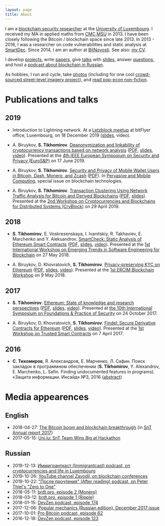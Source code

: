 ```yaml
---
layout: page
title: About
---
```


I am a [blockchain security researcher](https://www.cryptolux.org/index.php/Sergei_Tikhomirov) at the [University of Luxembourg](http://wwwen.uni.lu/). I received my MA in applied maths from [CMC MSU](https://cs.msu.ru/en) in 2013. I have been closely following the Bitcoin / blockchain space since late 2013. In 2013 - 2016, I was a researcher on code vulnerabilities and static analysis at [SmartDec](https://smartdec.net/). Since 2014, I am an author at [BitNovosti](http://bitnovosti.com/author/aab5420/). See also: [my CV](/images/tikhomirov-cv-2018-08-31.pdf).

I develop [projects](https://github.com/s-tikhomirov), write [papers](https://scholar.google.lu/citations?hl=en&user=8w9I9uUAAAAJ), give [talks](https://www.youtube.com/channel/UCfo-qSso2IhRvuJj3AUEwBA) with [slides](https://www.slideshare.net/SergeiTikhomirov), answer [questions](https://stackexchange.com/users/7581752/sergei-tikhomirov?tab=accounts), and host a [podcast about blockchain in Russian](https://basicblockradio.com/).

As hobbies, I run and cycle, take [photos](https://www.flickr.com/photos/153824629@N03/collections) (including for one cool [crowd-sourced street-level imagery project](https://www.mapillary.com/app/?lat=47.84553334578416&lng=29.74327536841335&z=3.038931848910367&username%5B%5D=serj_nickel)), and [read pop-econ non-fiction](https://www.goodreads.com/user/show/86128188-sergei-tikhomirov).

# Publications and talks

## 2019

* Introduction to Lightning network. At a [Letzblock meetup](https://www.meetup.com/bitFlyerEU/events/266920759/) at bitFlyer office, Luxembourg, on 18 December 2019 ([slides](/assets/Lightning-intro-Tikhomirov.pdf), video).

* A. Biruykov, **S. Tikhomirov**. [Deanonymization and linkability of cryptocurrency transactions based on network analysis](http://hdl.handle.net/10993/39724) ([PDF](/assets/papers/deanonymization-and-linkability.pdf), [slides](/assets/papers/deanonymization-and-linkability-slides.pdf), [video](https://www.youtube.com/watch?v=XXO3FBqwwO8)). Presented at the [4th IEEE European Symposium on Security and Privacy (EuroS&P)](https://www.ieee-security.org/TC/EuroSP2019/) on 17 June 2019.

* A. Biruykov, **S. Tikhomirov**. [Security and Privacy of Mobile Wallet Users in Bitcoin, Dash, Monero, and Zcash](http://hdl.handle.net/10993/39729
) ([PDF](/assets/papers/mobile-wallets.pdf)). In [Pervasive and Mobile Computing](https://www.sciencedirect.com/science/article/pii/S1574119218307181), special issue on blockchain technologies.

* A. Biruykov, **S. Tikhomirov**. [Transaction Clustering Using Network Traffic Analysis for Bitcoin and Derived Blockchains](http://hdl.handle.net/10993/39728) ([PDF](/assets/papers/transaction-clustering.pdf), [slides](/assets/papers/transaction-clustering-slides.pdf)). Presented at the [2nd Workshop on Cryptocurrencies and Blockchains for Distributed Systems (CryBlock)](http://www.cryblock.org/) on 29 April 2019.

## 2018
* **S. Tikhomirov**, E. Voskresenskaya, I. Ivanitskiy, R. Takhaviev, E. Marchenko and Y. Aleksandrov. [SmartCheck: Static Analysis of Ethereum Smart Contracts](http://hdl.handle.net/10993/35862) ([PDF](/assets/papers/smartcheck.pdf), [slides](https://www.slideshare.net/SergeiTikhomirov/smartcheck-static-analysis-of-ethereum-smart-contracts), [video](https://www.youtube.com/watch?v=FBMI6VAESWo)). Presented at the [1st International Workshop on Emerging Trends in Software Engineering for Blockchain](http://www.agilegroup.eu/wetseb2018/) on 27 May 2018.

* A. Biruykov, D. Khovratovich, **S. Tikhomirov**. [Privacy-preserving KYC on Ethereum](http://hdl.handle.net/10993/35915) ([PDF](/assets/papers/kyc-blockchain.pdf), [slides](https://www.slideshare.net/SergeiTikhomirov/privacy-preserving-kyc-on-ethereum), [video](https://www.youtube.com/watch?v=-pw_v1DQTyc)). Presented at the [1st ERCIM Blockchain Workshop](https://easychair.org/cfp/ERCIMBlockchain2018) on 9 May 2018.

## 2017
* **S. Tikhomirov**. [Ethereum: State of knowledge and research perspectives](https://hdl.handle.net/10993/32468) ([PDF](/assets/papers/ethereum-sok.pdf), [slides](https://www.slideshare.net/SergeiTikhomirov/ethereum-state-of-knowledge-and-research-perspectives), [video](https://youtu.be/Mvp9Rz4c3MY)). Presented at [the 10th International Symposium on Foundations & Practice of Security](http://fps2017.loria.fr/) on 24 October 2017.

* A. Biruykov, D. Khovratovich, **S. Tikhomirov**. [Findel: Secure Derivative Contracts for Ethereum](https://hdl.handle.net/10993/30975) ([PDF](/assets/papers/findel.pdf), [slides](https://www.slideshare.net/SergeiTikhomirov/findel-secure-derivative-contracts-for-ethereum), [video](https://youtu.be/D4sa9U2HXMQ)). Presented at the [1st Workshop on Trusted Smart Contracts](http://fc17.ifca.ai/wtsc/index.html) on 7 April 2017.

## 2016
* **С. Тихомиров**, Я. Александров, Е. Марченко, Л. Сафин. Поиск закладок в программном обеспечении (**S. Tikhomirov**, Y. Alexandrov, E. Marchenko, L. Safin. Finding undocumented features in programs). «Защита информации. Инсайд» №3, 2016 ([abstract](http://www.inside-zi.ru/pages/3_2016/20.html))

# Media appearences

## English

* 2018-04-27: [The Bitcoin boom and blockchain breakthrough](/images/bitcoin-boom-snt-report-2017.jpg) (in [SnT](https://wwwen.uni.lu/snt) [Annual report 2017](https://www.uni.lu/content/download/108158/1280308/version/1/file/SNT-Annual-Report-2017-web-interactive.pdf))
* 2017-05-15: [Uni.lu: SnT Team Wins Big at Hackathon](https://wwwen.uni.lu/snt/news_events/snt_team_wins_big_at_hackathon)

## Russian

* 2019-12-13: [Иммигранткаст (Immigrantcast) podcast, on cryptocurrencies and life in Luxembourg](https://www.spreaker.com/user/immigrantcast/icast-ep-056-sergey-tikhomirov-luxemburg)
* 2019-10-26: [YouTube channel Zavodil, on blockchain conferences](https://www.youtube.com/watch?v=aC3fHp5uQd4)
* 2019-10-22: ["После прочтения" (After reading) podcast, on Peter Thiel's "Zero to One"](https://anchor.fm/afterreadingpodcast/episodes/01-e7tad8)
* 2018-05-11: [brdt.pro, episode 2 (Monero)](https://www.youtube.com/watch?v=ACIPnQfl1Zs)
* 2018-03-12: [brdt.pro, episode 1 (Ripple)](https://www.youtube.com/watch?v=1EbjrADSSwc)
* 2018-01-15: [DevZen podcast, episode 174](http://devzen.ru/episode-0174/)
* 2017-12-06: [Popular mechanics (Russian edition), December 2017 issue](https://www.popmech.ru/technologies/397902-ethereum-platforma-dlya-blokcheyn-sistem-i-eyo-sozdatel-vitalik-buterin/)
* 2017-10-01: [Pro Bitcoin podcast, episode 62](http://podcast.probitcoin.ru/e/%D0%B2%D1%8B%D0%BF%D1%83%D1%81%D0%BA-62%D1%81%D0%BF%D0%B5%D1%86%D0%B3%D0%BE%D1%81%D1%82%D1%8C%D1%81%D0%B5%D1%80%D0%B3%D0%B5%D0%B9/)
* 2016-12-18: [DevZen podcast, episode 123](http://devzen.ru/episode-0123/)
